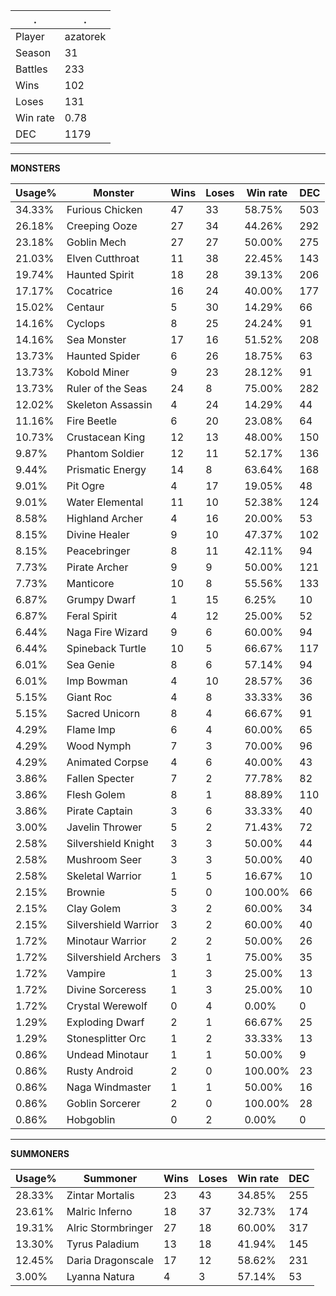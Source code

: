 .|.
|-|-
Player|azatorek
Season|31
Battles|233
Wins|102
Loses|131
Win rate|0.78
DEC|1179

---
**MONSTERS**

Usage%|Monster|Wins|Loses|Win rate|DEC|
-|-|-|-|-|-|
34.33%|Furious Chicken|47|33|58.75%|503|
26.18%|Creeping Ooze|27|34|44.26%|292|
23.18%|Goblin Mech|27|27|50.00%|275|
21.03%|Elven Cutthroat|11|38|22.45%|143|
19.74%|Haunted Spirit|18|28|39.13%|206|
17.17%|Cocatrice|16|24|40.00%|177|
15.02%|Centaur|5|30|14.29%|66|
14.16%|Cyclops|8|25|24.24%|91|
14.16%|Sea Monster|17|16|51.52%|208|
13.73%|Haunted Spider|6|26|18.75%|63|
13.73%|Kobold Miner|9|23|28.12%|91|
13.73%|Ruler of the Seas|24|8|75.00%|282|
12.02%|Skeleton Assassin|4|24|14.29%|44|
11.16%|Fire Beetle|6|20|23.08%|64|
10.73%|Crustacean King|12|13|48.00%|150|
9.87%|Phantom Soldier|12|11|52.17%|136|
9.44%|Prismatic Energy|14|8|63.64%|168|
9.01%|Pit Ogre|4|17|19.05%|48|
9.01%|Water Elemental|11|10|52.38%|124|
8.58%|Highland Archer|4|16|20.00%|53|
8.15%|Divine Healer|9|10|47.37%|102|
8.15%|Peacebringer|8|11|42.11%|94|
7.73%|Pirate Archer|9|9|50.00%|121|
7.73%|Manticore|10|8|55.56%|133|
6.87%|Grumpy Dwarf|1|15|6.25%|10|
6.87%|Feral Spirit|4|12|25.00%|52|
6.44%|Naga Fire Wizard|9|6|60.00%|94|
6.44%|Spineback Turtle|10|5|66.67%|117|
6.01%|Sea Genie|8|6|57.14%|94|
6.01%|Imp Bowman|4|10|28.57%|36|
5.15%|Giant Roc|4|8|33.33%|36|
5.15%|Sacred Unicorn|8|4|66.67%|91|
4.29%|Flame Imp|6|4|60.00%|65|
4.29%|Wood Nymph|7|3|70.00%|96|
4.29%|Animated Corpse|4|6|40.00%|43|
3.86%|Fallen Specter|7|2|77.78%|82|
3.86%|Flesh Golem|8|1|88.89%|110|
3.86%|Pirate Captain|3|6|33.33%|40|
3.00%|Javelin Thrower|5|2|71.43%|72|
2.58%|Silvershield Knight|3|3|50.00%|44|
2.58%|Mushroom Seer|3|3|50.00%|40|
2.58%|Skeletal Warrior|1|5|16.67%|10|
2.15%|Brownie|5|0|100.00%|66|
2.15%|Clay Golem|3|2|60.00%|34|
2.15%|Silvershield Warrior|3|2|60.00%|40|
1.72%|Minotaur Warrior|2|2|50.00%|26|
1.72%|Silvershield Archers|3|1|75.00%|35|
1.72%|Vampire|1|3|25.00%|13|
1.72%|Divine Sorceress|1|3|25.00%|10|
1.72%|Crystal Werewolf|0|4|0.00%|0|
1.29%|Exploding Dwarf|2|1|66.67%|25|
1.29%|Stonesplitter Orc|1|2|33.33%|13|
0.86%|Undead Minotaur|1|1|50.00%|9|
0.86%|Rusty Android|2|0|100.00%|23|
0.86%|Naga Windmaster|1|1|50.00%|16|
0.86%|Goblin Sorcerer|2|0|100.00%|28|
0.86%|Hobgoblin|0|2|0.00%|0|

---
**SUMMONERS**

Usage%|Summoner|Wins|Loses|Win rate|DEC|
-|-|-|-|-|-|
28.33%|Zintar Mortalis|23|43|34.85%|255|
23.61%|Malric Inferno|18|37|32.73%|174|
19.31%|Alric Stormbringer|27|18|60.00%|317|
13.30%|Tyrus Paladium|13|18|41.94%|145|
12.45%|Daria Dragonscale|17|12|58.62%|231|
3.00%|Lyanna Natura|4|3|57.14%|53|
